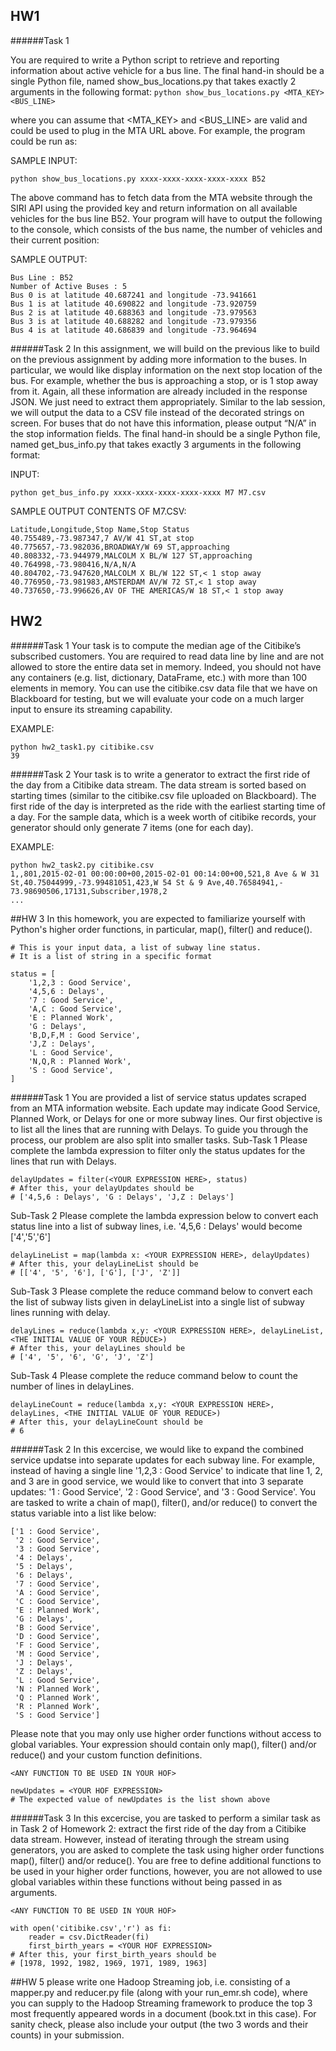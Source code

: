 ## HW1 

######Task 1

You are required to write a Python script to retrieve and reporting information about active vehicle for a bus line. The final hand-in should be a single Python file, named show_bus_locations.py that takes exactly 2 arguments in the following format:
```python show_bus_locations.py <MTA_KEY> <BUS_LINE>```

where you can assume that <MTA_KEY> and <BUS_LINE> are valid and could be used to plug in the MTA URL above. For example, the program could be run as:

SAMPLE INPUT:  

```python show_bus_locations.py xxxx-xxxx-xxxx-xxxx-xxxx B52```

The above command has to fetch data from the MTA website through the SIRI API using the provided key and return information on all available vehicles for the bus line B52. Your program will have to output the following to the console, which consists of the bus name, the number of vehicles and their current position:

SAMPLE OUTPUT:

```
Bus Line : B52
Number of Active Buses : 5
Bus 0 is at latitude 40.687241 and longitude -73.941661
Bus 1 is at latitude 40.690822 and longitude -73.920759
Bus 2 is at latitude 40.688363 and longitude -73.979563
Bus 3 is at latitude 40.688282 and longitude -73.979356
Bus 4 is at latitude 40.686839 and longitude -73.964694 
```

######Task 2
In this assignment, we will build on the previous like to build on the previous assignment by adding more information to the buses. In particular, we would like display information on the next stop location of the bus. For example, whether the bus is approaching a stop, or is 1 stop away from it. Again, all these information are already included in the response JSON. We just need to extract them appropriately. Similar to the lab session, we will output the data to a CSV file instead of the decorated strings on screen. For buses that do not have this information, please output “N/A” in the stop information fields. The final hand-in should be a single Python file, named get_bus_info.py that takes exactly 3 arguments in the following format:

INPUT:

```python get_bus_info.py xxxx-xxxx-xxxx-xxxx-xxxx M7 M7.csv```

SAMPLE OUTPUT CONTENTS OF M7.CSV:

```
Latitude,Longitude,Stop Name,Stop Status
40.755489,-73.987347,7 AV/W 41 ST,at stop
40.775657,-73.982036,BROADWAY/W 69 ST,approaching
40.808332,-73.944979,MALCOLM X BL/W 127 ST,approaching
40.764998,-73.980416,N/A,N/A
40.804702,-73.947620,MALCOLM X BL/W 122 ST,< 1 stop away
40.776950,-73.981983,AMSTERDAM AV/W 72 ST,< 1 stop away
40.737650,-73.996626,AV OF THE AMERICAS/W 18 ST,< 1 stop away
```

## HW2 

######Task 1
Your task is to compute the median age of the Citibike’s subscribed customers. You are required to read data line by line and are not allowed to store the entire data set in memory. Indeed, you should not have any containers (e.g. list, dictionary, DataFrame, etc.) with more than 100 elements in memory. You can use the citibike.csv data file that we have on Blackboard for testing, but we will evaluate your code on a much larger input to ensure its streaming capability.


EXAMPLE:
```
python hw2_task1.py citibike.csv
39
```


######Task 2
Your task is to write a generator to extract the first ride of the day from a Citibike data stream. The data stream is sorted based on starting times (similar to the citibike.csv file uploaded on Blackboard). The first ride of the day is interpreted as the ride with the earliest starting time of a day. For the sample data, which is a week worth of citibike records, your generator should only generate 7 items (one for each day).

EXAMPLE:
```
python hw2_task2.py citibike.csv
1,,801,2015-02-01 00:00:00+00,2015-02-01 00:14:00+00,521,8 Ave & W 31
St,40.75044999,-73.99481051,423,W 54 St & 9 Ave,40.76584941,-
73.98690506,17131,Subscriber,1978,2
...
```

##HW 3
In this homework, you are expected to familiarize yourself with Python's higher order functions, in particular, map(), filter() and reduce().
```
# This is your input data, a list of subway line status.
# It is a list of string in a specific format

status = [
    '1,2,3 : Good Service',
    '4,5,6 : Delays',
    '7 : Good Service',
    'A,C : Good Service',
    'E : Planned Work',
    'G : Delays',
    'B,D,F,M : Good Service',
    'J,Z : Delays',
    'L : Good Service',
    'N,Q,R : Planned Work',
    'S : Good Service',
]
```
######Task 1
You are provided a list of service status updates scraped from an MTA information website. Each update may indicate Good Service, Planned Work, or Delays for one or more subway lines. Our first objective is to list all the lines that are running with Delays. To guide you through the process, our problem are also split into smaller tasks.
Sub-Task 1
Please complete the lambda expression to filter only the status updates for the lines that run with Delays.
```
delayUpdates = filter(<YOUR EXPRESSION HERE>, status)
# After this, your delayUpdates should be
# ['4,5,6 : Delays', 'G : Delays', 'J,Z : Delays']
```
Sub-Task 2
Please complete the lambda expression below to convert each status line into a list of subway lines, i.e. '4,5,6 : Delays' would become ['4','5','6']
```
delayLineList = map(lambda x: <YOUR EXPRESSION HERE>, delayUpdates)
# After this, your delayLineList should be
# [['4', '5', '6'], ['G'], ['J', 'Z']]
```
Sub-Task 3
Please complete the reduce command below to convert each the list of subway lists given in delayLineList into a single list of subway lines running with delay.
```
delayLines = reduce(lambda x,y: <YOUR EXPRESSION HERE>, delayLineList, <THE INITIAL VALUE OF YOUR REDUCE>)
# After this, your delayLines should be
# ['4', '5', '6', 'G', 'J', 'Z']
```
Sub-Task 4
Please complete the reduce command below to count the number of lines in delayLines.
```
delayLineCount = reduce(lambda x,y: <YOUR EXPRESSION HERE>, delayLines, <THE INITIAL VALUE OF YOUR REDUCE>)
# After this, your delayLineCount should be
# 6
```

######Task 2
In this excercise, we would like to expand the combined service updatse into separate updates for each subway line. For example, instead of having a single line '1,2,3 : Good Service' to indicate that line 1, 2, and 3 are in good service, we would like to convert that into 3 separate updates: '1 : Good Service', '2 : Good Service', and '3 : Good Service'.
You are tasked to write a chain of map(), filter(), and/or reduce() to convert the status variable into a list like below:
```
['1 : Good Service',
 '2 : Good Service',
 '3 : Good Service',
 '4 : Delays',
 '5 : Delays',
 '6 : Delays',
 '7 : Good Service',
 'A : Good Service',
 'C : Good Service',
 'E : Planned Work',
 'G : Delays',
 'B : Good Service',
 'D : Good Service',
 'F : Good Service',
 'M : Good Service',
 'J : Delays',
 'Z : Delays',
 'L : Good Service',
 'N : Planned Work',
 'Q : Planned Work',
 'R : Planned Work',
 'S : Good Service']
 ```
Please note that you may only use higher order functions without access to global variables. Your expression should contain only map(), filter() and/or reduce() and your custom function definitions.
```
<ANY FUNCTION TO BE USED IN YOUR HOF>

newUpdates = <YOUR HOF EXPRESSION> 
# The expected value of newUpdates is the list shown above
```
 
######Task 3
In this excercise, you are tasked to perform a similar task as in Task 2 of Homework 2: extract the first ride of the day from a Citibike data stream. However, instead of iterating through the stream using generators, you are asked to complete the task using higher order functions map(), filter() and/or reduce(). You are free to define additional functions to be used in your higher order functions, however, you are not allowed to use global variables within these functions without being passed in as arguments.
```
<ANY FUNCTION TO BE USED IN YOUR HOF>

with open('citibike.csv','r') as fi:
    reader = csv.DictReader(fi)
    first_birth_years = <YOUR HOF EXPRESSION>
# After this, your first_birth_years should be
# [1978, 1992, 1982, 1969, 1971, 1989, 1963]
```
##HW 5
please write one Hadoop Streaming job, i.e. consisting of a mapper.py and reducer.py file (along with your run_emr.sh code), where you can supply to the Hadoop Streaming framework to produce the top 3 most frequently appeared words in a document (book.txt in this case). For sanity check, please also include your output (the two 3 words and their counts) in your submission.
